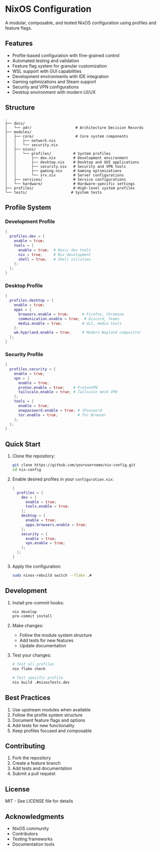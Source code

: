# NixOS Configuration

A modular, composable, and tested NixOS configuration using profiles and feature flags.

## Features

- Profile-based configuration with fine-grained control
- Automated testing and validation
- Feature flag system for granular customization
- WSL support with GUI capabilities
- Development environments with IDE integration
- Gaming optimizations and Steam support
- Security and VPN configurations
- Desktop environment with modern UI/UX

## Structure

```
.
├── docs/
│   └── adr/                    # Architecture Decision Records
├── modules/
│   ├── core/                   # Core system components
│   │   ├── network.nix
│   │   └── security.nix
│   ├── nixos/
│   │   └── profiles/          # System profiles
│   │       ├── dev.nix        # Development environment
│   │       ├── desktop.nix    # Desktop and GUI applications
│   │       ├── security.nix   # Security and VPN tools
│   │       ├── gaming.nix     # Gaming optimizations
│   │       └── srv.nix        # Server configurations
│   ├── services/              # Service configurations
│   └── hardware/              # Hardware-specific settings
├── profiles/                  # High-level system profiles
└── tests/                    # System tests
```

## Profile System

### Development Profile

```nix
{
  profiles.dev = {
    enable = true;
    tools = {
      enable = true;  # Basic dev tools
      nix = true;     # Nix development
      shell = true;   # Shell utilities
    };
  };
}
```

### Desktop Profile

```nix
{
  profiles.desktop = {
    enable = true;
    apps = {
      browsers.enable = true;      # Firefox, Chromium
      communication.enable = true;  # Discord, Teams
      media.enable = true;         # VLC, media tools
    };
    wm.hyprland.enable = true;     # Modern Wayland compositor
  };
}
```

### Security Profile

```nix
{
  profiles.security = {
    enable = true;
    vpn = {
      enable = true;
      proton.enable = true;    # ProtonVPN
      tailscale.enable = true; # Tailscale mesh VPN
    };
    tools = {
      enable = true;
      onepassword.enable = true; # 1Password
      tor.enable = true;         # Tor Browser
    };
  };
}
```

## Quick Start

1. Clone the repository:

   ```bash
   git clone https://github.com/yourusername/nix-config.git
   cd nix-config
   ```

2. Enable desired profiles in your `configuration.nix`:

   ```nix
   {
     profiles = {
       dev = {
         enable = true;
         tools.enable = true;
       };
       desktop = {
         enable = true;
         apps.browsers.enable = true;
       };
       security = {
         enable = true;
         vpn.enable = true;
       };
     };
   }
   ```

3. Apply the configuration:
   ```bash
   sudo nixos-rebuild switch --flake .#
   ```

## Development

1. Install pre-commit hooks:

   ```bash
   nix develop
   pre-commit install
   ```

2. Make changes:

   - Follow the module system structure
   - Add tests for new features
   - Update documentation

3. Test your changes:

   ```bash
   # Test all profiles
   nix flake check

   # Test specific profile
   nix build .#nixosTests.dev
   ```

## Best Practices

1. Use upstream modules when available
2. Follow the profile system structure
3. Document feature flags and options
4. Add tests for new functionality
5. Keep profiles focused and composable

## Contributing

1. Fork the repository
2. Create a feature branch
3. Add tests and documentation
4. Submit a pull request

## License

MIT - See LICENSE file for details

## Acknowledgments

- NixOS community
- Contributors
- Testing frameworks
- Documentation tools
